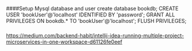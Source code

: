 ####Setup Mysql database and user
create database bookdb;
CREATE USER  'bookUser'@'localhost'
IDENTIFIED BY 'password';
GRANT ALL PRIVILEGES ON bookdb.* TO 'bookUser'@'localhost';
FLUSH PRIVILEGES;

#####
https://medium.com/backend-habit/intellij-idea-running-multiple-project-microservices-in-one-workspace-d61126fe0eef
